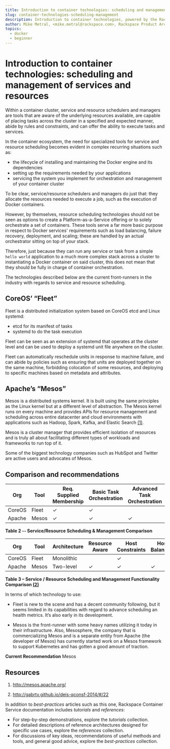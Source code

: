 ```yaml
---
title: Introduction to container technologies: scheduling and management of services and resources
slug: container-technologies-scheduling-management
description: Introduction to container technologies, powered by the Rackspace Container Service
author: Mike Metral, <mike.metral@rackspace.com>, Rackspace Product Architect
topics:
  - docker
  - beginner
---
```


# Introduction to container technologies: scheduling and management of services and resources

Within a container cluster, service and resource schedulers and managers
are tools that are
aware of the underlying resources available, are capable of placing
tasks across the cluster in
a specified and expected manner, abide by rules and constraints, and can
offer the ability to execute tasks and services.

In the container ecosystem, the need for specialized tools for service and resource scheduling  becomes evident in complex recurring situations such as:

- the lifecycle of installing and maintaining the Docker engine and its dependencies
- setting up the requirements needed by your applications
- servicing the system you implement for orchestration and management of your container cluster

To be clear, service/resource schedulers and managers do just that: they
allocate the resources needed to execute a job, such as the execution of
Docker containers.

However, by themselves, resource scheduling technologies should not be seen as options to
create a Platform-as-a-Service offering or to solely orchestrate a set of containers.
These tools serve a far
more basic purpose in respect to Docker services' requirements
such as load balancing, failure recovery,
deployment, and scaling;
these are handled by an actual orchestrator
sitting on top of your stack.

Therefore, just because they can run any
service or task from a simple ``hello world`` application to a much more
complex stack across a cluster to instantiating a Docker container
on said cluster, this does not mean that they should be fully in charge of
container orchestration.

The technologies described below are the current front-runners in the
industry with regards to service and resource scheduling.

## CoreOS’ “Fleet”

Fleet is a distributed initialization system based on CoreOS etcd and Linux systemd:

- etcd for its manifest of tasks
- systemd to do the task execution

Fleet can be seen as an extension
of systemd that operates at the cluster level and can be used to deploy
a systemd unit file anywhere on the cluster.

Fleet can automatically reschedule units in response to machine failure, and can abide
by policies such as ensuring that units are deployed together on the
same machine, forbidding colocation of some resources, and deploying to specific
machines based on metadata and attributes.

## Apache’s “Mesos”

Mesos is a distributed systems kernel. It is built using the same
principles as the Linux kernel but at a different level of abstraction.
The Mesos kernel runs on every machine and provides
APIs for resource management
and scheduling across entire datacenter and cloud environments
with applications such as Hadoop, Spark, Kafka, and Elastic Search
[(1)](#resources).

Mesos is a cluster manager that provides efficient isolation of
resources and is truly all about facilitating different types of
workloads and frameworks to run top of it.

Some of the biggest technology companies such as HubSpot and Twitter
are active users and advocates of Mesos.

## Comparison and recommendations

| Org    | Tool  | Req. Supplied Membership | Basic Task Orchestration | Advanced Task Orchestration | Up to  Hundreds of Hosts | Up to  Thousands of Hosts | Language |
|--------|-------|--------------------------|--------------------------|-----------------------------|--------------------------|---------------------------|----------|
| CoreOS | Fleet |             ✓            |             ✓            |                             |             ✓            |                           | Go       |
| Apache | Mesos |             ✓            |             ✓            |              ✓              |                          |             ✓             | C++      |

**Table 2 -­‐ Service/Resource Scheduling & Management Comparison**

| Org    | Tool  | Architecture | Resource Aware | Host Constraints | Host Balancing | Group Affinity | Anti- Affinity | Global Scheduling |
|--------|-------|--------------|----------------|------------------|----------------|----------------|----------------|-------------------|
| CoreOS | Fleet | Monolithic   |                |         ✓        |                |        ✓       |        ✓       |         ✓         |
| Apache | Mesos | Two-level    |        ✓       |         ✓        |        ✓       |                |        ✓       |                   |

**Table 3 – Service / Resource Scheduling and Management Functionality Comparison [(2)](#resources)**

In terms of which technology to use:

-   Fleet is new to the scene and has a decent community following, but
    it seems limited in its capabilities with regard to advance
    scheduling an health metrics. It’s also early in its development.

-   Mesos is the front-runner with some heavy names utilizing it today
    in their infrastructure. Also, Mesosphere, the company that is
    commercializing Mesos and is a separate entity from Apache (the
    developer of Mesos) has currently started work on a Mesos
    framework to support Kubernetes and has gotten a good amount of
    traction.

**Current Recommendation** Mesos

<a name="resources"></a>
## Resources

1. <http://mesos.apache.org/>

2. <http://gabrtv.github.io/deis-qconsf-2014/#/22>


In addition to *best-practices* articles such as this one,
Rackspace Container Service documentation includes *tutorials* and *references*:

* For step-by-step demonstrations, explore the *tutorials* collection.
* For detailed descriptions of reference architectures designed
  for specific use cases,
  explore the *references* collection.
* For discussions of key ideas, recommendations of useful methods and tools, and
  general good advice, explore the *best-practices* collection.
